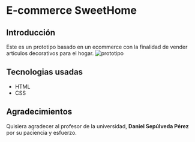 # E-commerce SweetHome


## Introducción
Este es un prototipo basado en un ecommerce con la finalidad de vender articulos decorativos para el hogar.
![prototipo](https://www.ionos.es/digitalguide/fileadmin/DigitalGuide/Teaser/e-commerce.jpg)
<!-- Este es un proyecto hecho con  
SweetHome es una pagina web creada con en proposito de vender ariticulo de decoraciones para el hogar, con el objetivo de satisfacer la necesidad del cliente. -->

## Tecnologias usadas


- HTML
- CSS
<!-- 
![](https://cdn-icons-png.flaticon.com/512/919/919827.png)

![](https://cdn-icons-png.flaticon.com/512/919/919826.png) -->

## Agradecimientos

Quisiera agradecer al profesor de la universidad, **Daniel Sepúlveda Pérez** por su paciencia y esfuerzo.

